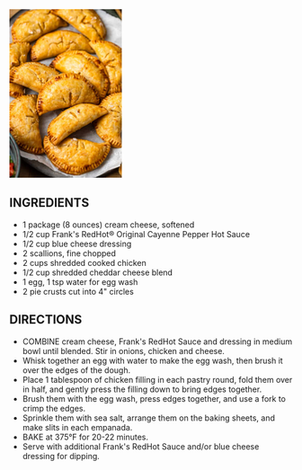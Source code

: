 <img src="/images/chicken-empanadas-recipe-3-650x975.jpg" width="200"/>

## INGREDIENTS
- 1 package (8 ounces) cream cheese, softened
- 1/2 cup Frank's RedHot® Original Cayenne Pepper Hot Sauce
- 1/2 cup blue cheese dressing
- 2 scallions, fine chopped
- 2 cups shredded cooked chicken
- 1/2 cup shredded cheddar cheese blend
- 1 egg, 1 tsp water for egg wash
- 2 pie crusts cut into 4" circles

## DIRECTIONS
- COMBINE cream cheese, Frank's RedHot Sauce and dressing in medium bowl until blended. Stir in onions, chicken and cheese.
- Whisk together an egg with water to make the egg wash, then brush it over the edges of the dough.
- Place 1 tablespoon of chicken filling in each pastry round, fold them over in half, and gently press the filling down to bring edges together.
- Brush them with the egg wash, press edges together, and use a fork to crimp the edges.
- Sprinkle them with sea salt, arrange them on the baking sheets, and make slits in each empanada.
- BAKE at 375°F for 20-22 minutes.
- Serve with additional Frank's RedHot Sauce and/or blue cheese dressing for dipping.

